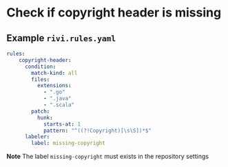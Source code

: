 # Check if copyright header is missing

## Example `rivi.rules.yaml`

```yaml
rules:
    copyright-header:
      condition:
        match-kind: all
        files:
          extensions:
            - ".go"
            - ".java"
            - ".scala"
        patch:
          hunk:
            starts-at: 1
            pattern: "^((?!Copyright)[\s\S])*$"
      labeler:
        label: missing-copyright
```

**Note** The label `missing-copyright` must exists in the repository settings  